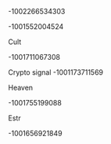 -1002266534303

-1001552004524


Cult

-1001711067308

Crypto signal
-1001173711569


Heaven

-1001755199088

Estr

-1001656921849